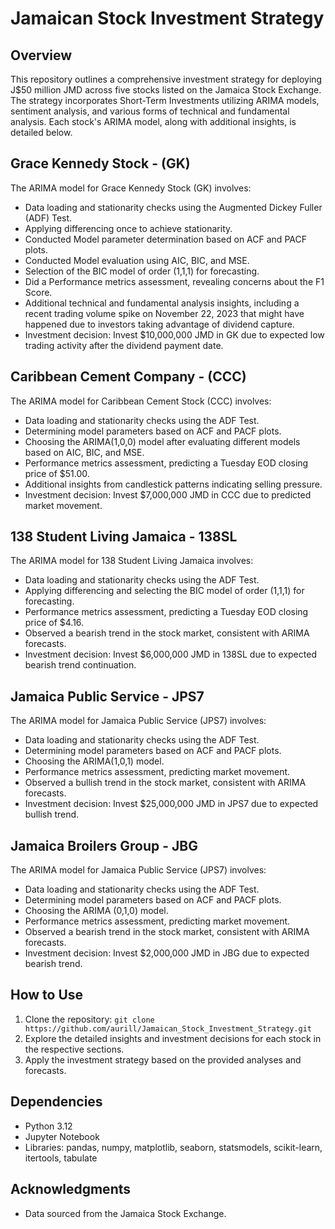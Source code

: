 # Jamaican Stock Investment Strategy

## Overview
This repository outlines a comprehensive investment strategy for deploying J$50 million JMD across five stocks listed on the Jamaica Stock Exchange. The strategy incorporates Short-Term Investments utilizing ARIMA models, sentiment analysis, and various forms of technical and fundamental analysis. Each stock's ARIMA model, along with additional insights, is detailed below.

## Grace Kennedy Stock - (GK) 
The ARIMA model for Grace Kennedy Stock (GK) involves:
- Data loading and stationarity checks using the Augmented Dickey Fuller (ADF) Test.
- Applying differencing once to achieve stationarity.
- Conducted Model parameter determination based on ACF and PACF plots.
- Conducted Model evaluation using AIC, BIC, and MSE.
- Selection of the BIC model of order (1,1,1) for forecasting.
- Did a Performance metrics assessment, revealing concerns about the F1 Score.
- Additional technical and fundamental analysis insights, including a recent trading volume spike on November 22, 2023 that might have happened due to investors taking advantage of dividend capture.
- Investment decision: Invest $10,000,000 JMD in GK due to expected low trading activity after the dividend payment date. 

## Caribbean Cement Company - (CCC) 
The ARIMA model for Caribbean Cement Stock (CCC) involves:
- Data loading and stationarity checks using the ADF Test.
- Determining model parameters based on ACF and PACF plots.
- Choosing the ARIMA(1,0,0) model after evaluating different models based on AIC, BIC, and MSE.
- Performance metrics assessment, predicting a Tuesday EOD closing price of $51.00.
- Additional insights from candlestick patterns indicating selling pressure.
- Investment decision: Invest $7,000,000 JMD in CCC due to predicted market movement.

## 138 Student Living Jamaica - 138SL
The ARIMA model for 138 Student Living Jamaica involves:
- Data loading and stationarity checks using the ADF Test.
- Applying differencing and selecting the BIC model of order (1,1,1) for forecasting.
- Performance metrics assessment, predicting a Tuesday EOD closing price of $4.16.
- Observed a bearish trend in the stock market, consistent with ARIMA forecasts.
- Investment decision: Invest $6,000,000 JMD in 138SL due to expected bearish trend continuation.

## Jamaica Public Service - JPS7
The ARIMA model for Jamaica Public Service (JPS7) involves:
- Data loading and stationarity checks using the ADF Test.
- Determining model parameters based on ACF and PACF plots.
- Choosing the ARIMA(1,0,1) model.
- Performance metrics assessment, predicting market movement.
- Observed a bullish trend in the stock market, consistent with ARIMA forecasts.
- Investment decision: Invest $25,000,000 JMD in JPS7 due to expected bullish trend. 

## Jamaica Broilers Group - JBG
The ARIMA model for Jamaica Public Service (JPS7) involves:
- Data loading and stationarity checks using the ADF Test.
- Determining model parameters based on ACF and PACF plots.
- Choosing the ARIMA (0,1,0) model.
- Performance metrics assessment, predicting market movement.
- Observed a bearish trend in the stock market, consistent with ARIMA forecasts.
- Investment decision: Invest $2,000,000 JMD in JBG due to expected bearish trend. 


## How to Use
1. Clone the repository: `git clone https://github.com/aurill/Jamaican_Stock_Investment_Strategy.git`
2. Explore the detailed insights and investment decisions for each stock in the respective sections.
3. Apply the investment strategy based on the provided analyses and forecasts.

## Dependencies
- Python 3.12
- Jupyter Notebook
- Libraries: pandas, numpy, matplotlib, seaborn, statsmodels, scikit-learn, itertools, tabulate

## Acknowledgments
- Data sourced from the Jamaica Stock Exchange.

